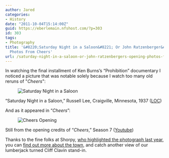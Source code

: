 ```yaml
---
author: Jared
categories:
- History
date: "2011-10-04T15:14:00Z"
guid: https://eberlemain.nfshost.com/?p=303
id: 303
tags:
- Photography
title: '&#8220;Saturday Night in a Saloon&#8221; Or John Ratzenberger&#8217;s Opening
  Photos From Cheers'
url: /saturday-night-in-a-saloon-or-john-ratzenbergers-opening-photos-from-cheers/
---
```

<!-- wp:paragraph -->
<p>In watching the final installment of Ken Burns’s “Prohibition” documentary I noticed a picture that was notable solely because I watch too many old reruns of "<em>Cheers</em>":</p>
<!-- /wp:paragraph -->

<!-- wp:image -->
<figure class="wp-block-image"><img src="https://lh5.googleusercontent.com/-OpKA-ySx3CA/UWTpoihCFoI/AAAAAAAAAEo/u8FMIkYW8lg/s500/saturday-night.jpg" alt="Saturday Night in a Saloon"/></figure>
<!-- /wp:image -->

<!-- wp:paragraph -->
<p>“Saturday Night in a Saloon,” Russell Lee, Craigville, Minnesota, 1937 (<a href="http://memory.loc.gov/cgi-bin/query/D?fsaall:1:./temp/~ammem_h9Sj::">LOC</a>)</p>
<!-- /wp:paragraph -->

<!-- wp:paragraph -->
<p>And as it appeared in “<em>Cheers</em>”:</p>
<!-- /wp:paragraph -->

<!-- wp:image -->
<figure class="wp-block-image"><img src="https://lh4.googleusercontent.com/-NLzdTelZa7E/UWTpotBtGmI/AAAAAAAAAEs/69YihC6uGGQ/s479/cheers-opening.png" alt="Cheers Opening"/></figure>
<!-- /wp:image -->

<!-- wp:paragraph -->
<p>Still from the opening credits of “<em>Cheers</em>,” Season 7 (<a href="http://www.youtube.com/watch?v=rS0VQOHX7lM">Youtube</a>)</p>
<!-- /wp:paragraph -->

<!-- wp:paragraph -->
<p>Thanks to the fine folks at Shorpy, <a href="http://www.shorpy.com/search/node/cheers">who highlighted the photograph last year</a>, you can <a href="http://www.lakesnwoods.com/Craig.htm">find out more about the town</a>, and catch another view of our lumberjack turned Cliff Clavin stand-in.</p>
<!-- /wp:paragraph -->